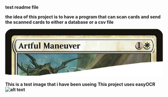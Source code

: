**test readme file**


**the idea of this project is to have a program that can scan cards and send the scanned cards to either a database or a csv file**

![alt text](/image000R.jpg)

**This is a test image that i have been useing**
**This project uses easyOCR ![alt text](https://github.com/JaidedAI/EasyOCR)**